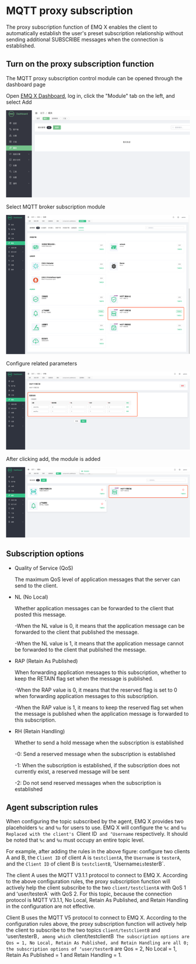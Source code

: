 # MQTT proxy subscription

The proxy subscription function of EMQ X enables the client to automatically establish the user's preset subscription relationship without sending additional SUBSCRIBE messages when the connection is established.

## Turn on the proxy subscription function

The MQTT proxy subscription control module can be opened through the dashboard page

Open [EMQ X Dashboard](http://127.0.0.1:18083/modules), log in, click the "Module" tab on the left, and select Add

![image-20200927213049265](./assets/modules.png)

Select MQTT broker subscription module

![image-20200927213049265](./assets/mod_subscriptions_1.png)

Configure related parameters

![image-20200927213049265](./assets/mod_subscriptions_2.png)

After clicking add, the module is added

![image-20200927213049265](./assets/mod_subscriptions_3.png)

## Subscription options

+ Quality of Service (QoS)

    The maximum QoS level of application messages that the server can send to the client.

+ NL (No Local)

    Whether application messages can be forwarded to the client that posted this message.

    -When the NL value is 0, it means that the application message can be forwarded to the client that published the message.

    -When the NL value is 1, it means that the application message cannot be forwarded to the client that published the message.

+ RAP (Retain As Published)

    When forwarding application messages to this subscription, whether to keep the RETAIN flag set when the message is published.

    -When the RAP value is 0, it means that the reserved flag is set to 0 when forwarding application messages to this subscription.

    -When the RAP value is 1, it means to keep the reserved flag set when the message is published when the application message is forwarded to this subscription.

+ RH (Retain Handling)

    Whether to send a hold message when the subscription is established

    -0: Send a reserved message when the subscription is established

    -1: When the subscription is established, if the subscription does not currently exist, a reserved message will be sent

    -2: Do not send reserved messages when the subscription is established

## Agent subscription rules

When configuring the topic subscribed by the agent, EMQ X provides two placeholders `%c` and `%u` for users to use. EMQ X will configure the `%c` and `%u` `Replaced with the client's `Client ID` and ʻUsername` respectively. It should be noted that `%c` and `%u` must occupy an entire topic level.

For example, after adding the rules in the above figure: configure two clients A and B, the `Client ID` of client A is `testclientA`, the `Username` is `testerA`, and the `Client ID` of client B is `testclientB`, ʻUsername` is `testerB`.

The client A uses the MQTT V3.1.1 protocol to connect to EMQ X. According to the above configuration rules, the proxy subscription function will actively help the client subscribe to the two `client/testclientA` with QoS 1 and ʻuser/testerA` with QoS 2. For this topic, because the connection protocol is MQTT V3.1.1, No Local, Retain As Published, and Retain Handling in the configuration are not effective.

Client B uses the MQTT V5 protocol to connect to EMQ X. According to the configuration rules above, the proxy subscription function will actively help the client to subscribe to the two topics `client/testclientB` and ʻuser/testerB`, among which `client/testclientB` The subscription options are Qos = 1, No Local, Retain As Published, and Retain Handling are all 0; the subscription options of ʻuser/testerB` are Qos = 2, No Local = 1, Retain As Published = 1 and Retain Handling = 1.